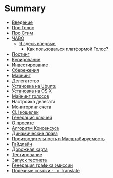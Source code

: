 # Summary

* [Введение](README.md)
* [Про Голос](1-introduction/golos_whitepaper.md)
* [Про Стим](1-introduction/steem_whitepaper.md)
* [ЧАВО](1-introduction/faq.md)
   * [Я здесь впервые!](1-introduction/ya_zdes_vpervie.md)
       * Как пользоваться платформой Голос?
* [Постинг](2-rewards/posting_rewards.md)
* [Курирование](2-rewards/curation_rewards.md)
* [Инвестирование](2-rewards/commitment_rewards.md)
* [Сбережения](2-rewards/savings_rewards.md)
* [Майнинг](2-rewards/mining_rewards.md)
* Делегатство
* [Установка на Ubuntu](3-guides/ubuntu_guide.md)
* [Установка на OS X](3-guides/osx_guide.md)
* [Майнинг голосов](3-guides/mine_golos.md)
* Настройка делегата
* [Мониторинг счета](3-guides/monitor_deposit.md)
* [CLI кошелек](3-guides/cli_wallet.md)
* [Генерация ключей](3-guides/generate_keys.md)
* [О проекте](4-documentation/about.md)
* [Алгоритм Консенсуса](4-documentation/consensus_algorithm.md)
* [Динамические права](4-documentation/dynamic_account_permissons.md)
* [Производительность и Масштабируемость](4-documentation/performance_and_scalability.md)
* [Гайдлайн](5-development/guideline.md)
* [Дорожная карта](5-development/roadmap.md)
* [Тестирование](5-development/testing.md)
* [Запуск тестнета](3-guides/start_testnet.md)
* [Генерация графика эмиссии](3-guides/emission_chart.md)
* [Полезные ссылки - To Translate](1-introduction/useful_links.md)

